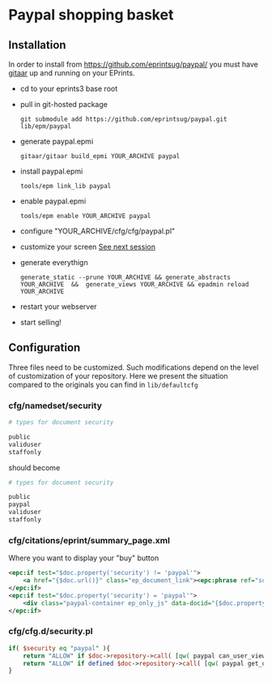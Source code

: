 # Paypal shopping basket

## Installation

In order to install from https://github.com/eprintsug/paypal/ you must have [gitaar](https://github.com/eprintsug/gitaar) up and running on your EPrints.

* cd to your eprints3 base root
* pull in git-hosted package

    ```
    git submodule add https://github.com/eprintsug/paypal.git lib/epm/paypal 
    ```
* generate paypal.epmi

    ```
    gitaar/gitaar build_epmi YOUR_ARCHIVE paypal
    ```
* install paypal.epmi

    ```
    tools/epm link_lib paypal
    ```
* enable paypal.epmi

    ```
    tools/epm enable YOUR_ARCHIVE paypal
    ```
* configure "YOUR_ARCHIVE/cfg/cfg/paypal.pl"
* customize your screen [See next session](#configuration)
* generate everythign
    ```
    generate_static --prune YOUR_ARCHIVE && generate_abstracts YOUR_ARCHIVE  &&  generate_views YOUR_ARCHIVE && epadmin reload YOUR_ARCHIVE
    ```
* restart your webserver
* start selling!

## Configuration
Three files need to be customized. Such modifications depend on the level of customization of your repository. Here we present the situation compared to the originals you can find in ``` lib/defaultcfg ```

### cfg/namedset/security
```perl
# types for document security

public
validuser
staffonly
```

should become
```perl
# types for document security

public
paypal
validuser
staffonly
```

### cfg/citations/eprint/summary_page.xml
Where you want to display your "buy" button
```xml
<epc:if test="$doc.property('security') != 'paypal'">
	<a href="{$doc.url()}" class="ep_document_link"><epc:phrase ref="summary_page:download"/> (<epc:print expr="$doc.doc_size().human_filesize()" />)</a>
</epc:if>
<epc:if test="$doc.property('security') = 'paypal'">
	<div class="paypal-container ep_only_js" data-docid="{$doc.property('docid')}"/>
</epc:if>
```

### cfg/cfg.d/security.pl
```perl
if( $security eq "paypal" ){
	return "ALLOW" if $doc->repository->call( [qw( paypal can_user_view_document )], $user, $doc );
	return "ALLOW" if defined $doc->repository->call( [qw( paypal get_order_for_document )], $user, $doc );
}
```
